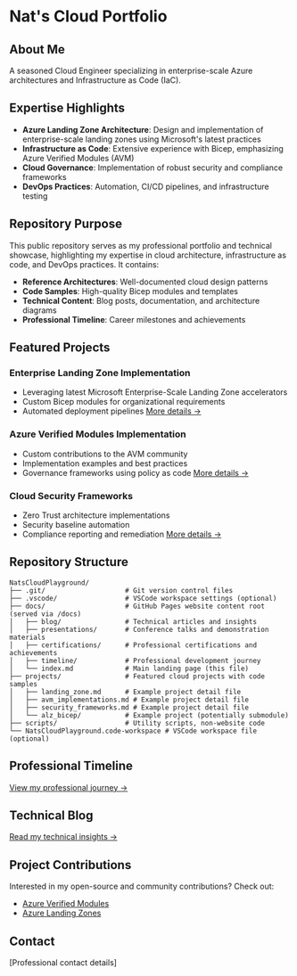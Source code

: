# Nat's Cloud Portfolio

## About Me
A seasoned Cloud Engineer specializing in enterprise-scale Azure architectures and Infrastructure as Code (IaC). 

## Expertise Highlights
- **Azure Landing Zone Architecture**: Design and implementation of enterprise-scale landing zones using Microsoft's latest practices
- **Infrastructure as Code**: Extensive experience with Bicep, emphasizing Azure Verified Modules (AVM)
- **Cloud Governance**: Implementation of robust security and compliance frameworks
- **DevOps Practices**: Automation, CI/CD pipelines, and infrastructure testing

## Repository Purpose
This public repository serves as my professional portfolio and technical showcase, highlighting my expertise in cloud architecture, infrastructure as code, and DevOps practices. It contains:

- **Reference Architectures**: Well-documented cloud design patterns
- **Code Samples**: High-quality Bicep modules and templates
- **Technical Content**: Blog posts, documentation, and architecture diagrams
- **Professional Timeline**: Career milestones and achievements

## Featured Projects
### Enterprise Landing Zone Implementation
- Leveraging latest Microsoft Enterprise-Scale Landing Zone accelerators
- Custom Bicep modules for organizational requirements
- Automated deployment pipelines
[More details →](../projects/landing_zone.md)

### Azure Verified Modules Implementation
- Custom contributions to the AVM community
- Implementation examples and best practices
- Governance frameworks using policy as code
[More details →](../projects/avm_implementations.md)

### Cloud Security Frameworks
- Zero Trust architecture implementations
- Security baseline automation
- Compliance reporting and remediation
[More details →](../projects/security_frameworks.md)

## Repository Structure
```
NatsCloudPlayground/
├── .git/                    # Git version control files
├── .vscode/                 # VSCode workspace settings (optional)
├── docs/                    # GitHub Pages website content root (served via /docs)
│   ├── blog/                # Technical articles and insights
│   ├── presentations/       # Conference talks and demonstration materials
│   ├── certifications/      # Professional certifications and achievements
│   ├── timeline/            # Professional development journey
│   └── index.md             # Main landing page (this file)
├── projects/                # Featured cloud projects with code samples
│   ├── landing_zone.md      # Example project detail file
│   ├── avm_implementations.md # Example project detail file
│   ├── security_frameworks.md # Example project detail file
│   └── alz_bicep/           # Example project (potentially submodule)
├── scripts/                 # Utility scripts, non-website code
└── NatsCloudPlayground.code-workspace # VSCode workspace file (optional)
```

## Professional Timeline
[View my professional journey →](./timeline/timeline.md)

## Technical Blog
[Read my technical insights →](./blog/index.md)

## Project Contributions
Interested in my open-source and community contributions? Check out:
- [Azure Verified Modules](https://github.com/Azure/Azure-Verified-Modules)
- [Azure Landing Zones](https://github.com/Azure/Enterprise-Scale)

## Contact
[Professional contact details]
